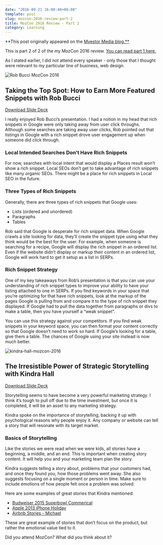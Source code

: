 ```yaml
---
date: "2016-09-21 16:00:40+00:00"
template: post
slug: mozcon-2016-review-part-2
title: MozCon 2016 Review - Part 2
category: Learning
---
```


**This post originally appeared on the [Mvestor Media blog.**](https://www.mvestormedia.com/mozcon-2016-review-part-2/)

This is part 2 of 2 of the my MozCon 2016 review. [You can read part 1 here.](https://itrogers.com/mozcon-2016-review-part-1/)

As I stated earlier, I did not attend every speaker - only those that I thought were relevant to my particular line of business, web design.

![Rob Bucci MozCon 2016](http://www.mvestormedia.com/wp-content/uploads/2016/09/rob-bucci-mozcon-2016-e1474472861500.jpg)

## Taking the Top Spot: How to Earn More Featured Snippets with Rob Bucci

[Download Slide Deck](http://www.mvestormedia.com/wp-content/uploads/2016/09/Rob-Bucci-Taking-the-Top-Spot-How-to-Earn-More-Featured-Snippets-MozCon-2016.pdf)

I really enjoyed Rob Bucci’s presentation. I had a notion in my head that rich snippets in Google were only taking away from user click throughs. Although some searches are taking away user clicks, Rob pointed out that listings in Google with a rich snippet drove user engagement up when someone did click through.

### Local Intended Searches Don’t Have Rich Snippets

For now, searches with local intent that would display a Places result won’t show a rich snippet. Local SEOs don’t get to take advantage of rich snippets like many organic SEOs. There might be a place for rich snippets in Local SEO in the future.

### Three Types of Rich Snippets

Generally, there are three types of rich snippets that Google uses:

- Lists (ordered and unordered)
- Paragraphs
- Tables

Rob said that Google is desperate for rich snippet data. When Google crawls a site looking for data, they’ll create the snippet type using what they think would be the best for the user. For example, when someone is searching for a recipe, Google will display the rich snippet in an ordered list. Even if the website didn’t display or markup their content in an ordered list, Google will work hard to get it setup as a list in SERPs.

### Rich Snippet Strategy

One of my key takeaways from Rob’s presentation is that you can use your understanding of rich snippet types to improve your ability to have your listing attached to one in SERPs. If you find keywords in your space that you’re optimizing for that have rich snippets, look at the markup of the pages Google is pulling from and compare it to the type of rich snippet they displayed. If Google had to pull the data together from paragraphs or divs to make a table, then you have yourself a “weak snippet”.

You can use this strategy against your competitors. If you find weak snippets in your keyword space, you can then format your content correctly so that Google doesn’t need to work so hard. If Google’s looking for a table, give them a table. The chances of Google using your site instead is now much better.

![kindra-hall-mozcon-2016](http://www.mvestormedia.com/wp-content/uploads/2016/09/kindra-hall-mozcon-2016-e1474472955209.jpg)

## The Irresistible Power of Strategic Storytelling with Kindra Hall

[Download Slide Deck](http://www.mvestormedia.com/wp-content/uploads/2016/09/Kindra-Hall-The-Irresistible-Power-of-Strategic-Storytelling-MozCon-2016.pdf)

Storytelling seems to have become a very powerful marketing strategy. I think it’s tough to pull off due to the time investment, but once it is completed, it will be an asset to any marketing strategy.

Kindra spoke on the importance of storytelling, backing it up with psychological reasons why people enjoy it. Any company or website can tell a story that will resonate with its target market.

### Basics of Storytelling

Like the stories we were read when we were kids, all stories have a beginning, a middle, and an end. This is important when creating story content. It will help you and your marketing team plan the story.

Kindra suggests telling a story about, problems that your customers had, and once they found you, how those problems went away. She also suggests focusing on a single moment or person in time. Make sure to include emotions of how people felt once a problem was solved.

Here are some examples of great stories that Kindra mentioned:

- [Budweiser 2015 Superbowl Commerical](https://www.youtube.com/watch?v=VWeKtqWc2EA)
- [Apple 2013 iPhone Holiday](https://www.youtube.com/watch?v=nhwhnEe7CjE)
- [Airbnb Stories - Michael](https://www.airbnb.com/stories/new-york/keeping-with-tradition)

These are great example of stories that don’t focus on the product, but rather the emotional value tied to it.

Did you attend MozCon? What did you think about it?
